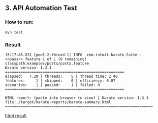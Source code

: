 ## 3. API Automation Test ##

### How to run: ###
```
mvn test
```

### Result ###
```
15:17:45.831 [pool-2-thread-1] INFO  com.intuit.karate.Suite - <<pass>> feature 1 of 1 (0 remaining) classpath:examples/posts/posts.feature
Karate version: 1.3.1
======================================================
elapsed:   7.20 | threads:    5 | thread time: 2.40 
features:     1 | skipped:    0 | efficiency: 0.07
scenarios:    1 | passed:     1 | failed: 0
======================================================

HTML report: (paste into browser to view) | Karate version: 1.3.1
file:./target/karate-reports/karate-summary.html
===================================================================
```
[html result](https://github.com/justdheja/QA-Engineer-Automation-Test/blob/master/3_api-automation/target/karate-reports/karate-summary.html)
